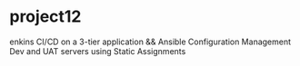 # project12
enkins CI/CD on a 3-tier application &amp;&amp; Ansible Configuration Management Dev and UAT servers using Static Assignments

